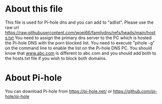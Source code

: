 # About this file
This file is used for Pi-hole dns and you can add to "adlist".
Please use the raw url https://raw.githubusercontent.com/woei66/familydns/refs/heads/main/hosts.txt
You need to assign the primary dns server to the PC which is hosted the Pi-hole DNS with the porn blocked list.
You need to execute "pihole -g" on the command line to enable the list on the Pi-hole DNS PC.
You should know that www.abc.com is different to abc.com and you should add both to the hosts.txt file if you wish to block both domains.

# About Pi-hole
You can download Pi-hole from https://pi-hole.net/ or https://github.com/pi-hole/pi-hole